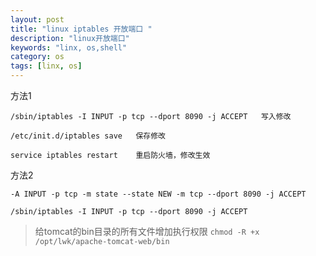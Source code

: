 ```yaml
---
layout: post
title: "linux iptables 开放端口 "
description: "linux开放端口"
keywords: "linx, os,shell"
category: os
tags: [linx, os]
---
```


方法1

```
/sbin/iptables -I INPUT -p tcp --dport 8090 -j ACCEPT   写入修改
 
/etc/init.d/iptables save   保存修改
 
service iptables restart    重启防火墙，修改生效
```

方法2

```
-A INPUT -p tcp -m state --state NEW -m tcp --dport 8090 -j ACCEPT 

/sbin/iptables -I INPUT -p tcp --dport 8090 -j ACCEPT 

```

> 给tomcat的bin目录的所有文件增加执行权限 `chmod -R +x /opt/lwk/apache-tomcat-web/bin`

